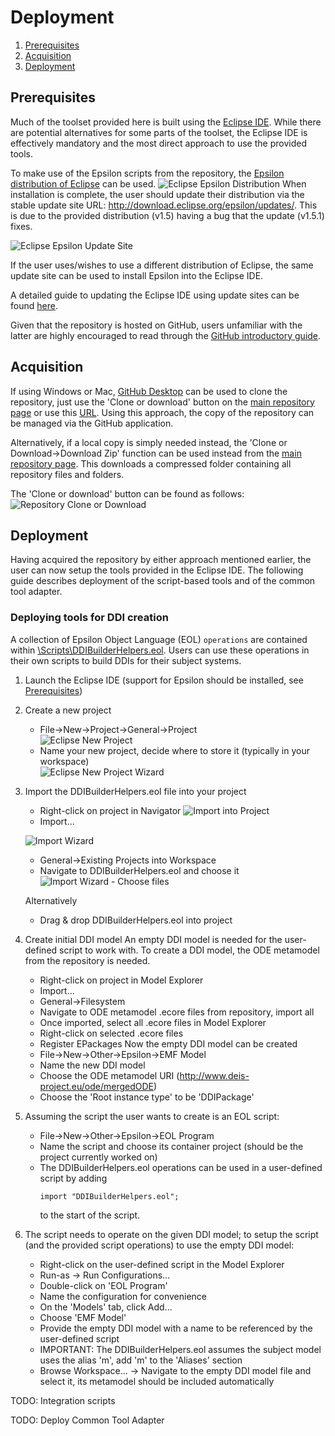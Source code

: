 # Deployment

1. [Prerequisites](#prerequisites)
2. [Acquisition](#acquisition)
3. [Deployment](#deployment)

## Prerequisites

Much of the toolset provided here is built using the [Eclipse IDE](https://www.eclipse.org/ide/).
While there are potential alternatives for some parts of the toolset, the Eclipse IDE is effectively mandatory and the most direct approach to use the provided tools.

To make use of the Epsilon scripts from the repository, the [Epsilon distribution of Eclipse](https://www.eclipse.org/epsilon/download/) can be used. 
![Eclipse Epsilon Distribution](https://raw.githubusercontent.com/DEIS-Project-EU/DDI-Scripting-Tools/documentation_01/Documentation/img/eclipse_epsilon_distro.png)
When installation is complete, the user should update their distribution via the stable update site URL: http://download.eclipse.org/epsilon/updates/. This is due to the provided distribution (v1.5) having a bug that the update (v1.5.1) fixes.

![Eclipse Epsilon Update Site](https://raw.githubusercontent.com/DEIS-Project-EU/DDI-Scripting-Tools/documentation_01/Documentation/img/eclipse_epsilon_update.png)

If the user uses/wishes to use a different distribution of Eclipse, the same update site can be used to install Epsilon into the Eclipse IDE.

A detailed guide to updating the Eclipse IDE using update sites can be found [here](https://help.eclipse.org/kepler/topic/org.eclipse.wb.doc.user/html/installation/updatesite_3.8.html?cp=64_2_1).

Given that the repository is hosted on GitHub, users unfamiliar with the latter are highly encouraged to read through the [GitHub introductory guide](https://guides.github.com/activities/hello-world/).

## Acquisition

If using Windows or Mac, [GitHub Desktop](https://desktop.github.com/) can be used to clone the repository, just use the 'Clone or download' button on the [main repository page](https://github.com/DEIS-Project-EU/DDI-Scripting-Tools) or use this [URL](https://github.com/DEIS-Project-EU/DDI-Scripting-Tools.git). 
Using this approach, the copy of the repository can be managed via the GitHub application.

Alternatively, if a local copy is simply needed instead, the 'Clone or Download->Download Zip' function can be used instead from the [main repository page](https://github.com/DEIS-Project-EU/DDI-Scripting-Tools). This downloads a compressed folder containing all repository files and folders.

The 'Clone or download' button can be found as follows:
![Repository Clone or Download](https://raw.githubusercontent.com/DEIS-Project-EU/DDI-Scripting-Tools/documentation_01/Documentation/img/clone_button.png)

## Deployment

Having acquired the repository by either approach mentioned earlier, the user can now setup the tools provided in the Eclipse IDE.
The following guide describes deployment of the script-based tools and of the common tool adapter.

### Deploying tools for DDI creation

A collection of Epsilon Object Language (EOL) `operations` are contained within [\Scripts\DDIBuilderHelpers.eol](https://github.com/DEIS-Project-EU/DDI-Scripting-Tools/blob/master/Scripts/DDIBuilderHelpers.eol).
Users can use these operations in their own scripts to build DDIs for their subject systems.

1. Launch the Eclipse IDE (support for Epsilon should be installed, see [Prerequisites](#prerequisites))
2. Create a new project
    - File->New->Project->General->Project</li>
    ![Eclipse New Project](https://raw.githubusercontent.com/DEIS-Project-EU/DDI-Scripting-Tools/documentation_01/Documentation/img/eclipse_new_project.png)
    - Name your new project, decide where to store it (typically in your workspace)</li>
    ![Eclipse New Project Wizard](https://raw.githubusercontent.com/DEIS-Project-EU/DDI-Scripting-Tools/documentation_01/Documentation/img/eclipse_new_project_wizard_1.PNG)
3. Import the DDIBuilderHelpers.eol file into your project
    - Right-click on project in Navigator
    ![Import into Project](https://raw.githubusercontent.com/DEIS-Project-EU/DDI-Scripting-Tools/documentation_01/Documentation/img/eclipse_import_option.png)
    - Import...
    
    ![Import Wizard](https://raw.githubusercontent.com/DEIS-Project-EU/DDI-Scripting-Tools/documentation_01/Documentation/img/eclipse_import_wizard.PNG)
    - General->Existing Projects into Workspace
    - Navigate to DDIBuilderHelpers.eol and choose it
    ![Import Wizard - Choose files](https://raw.githubusercontent.com/DEIS-Project-EU/DDI-Scripting-Tools/documentation_01/Documentation/img/eclipse_import_wizard_2.PNG)
    
    Alternatively
    - Drag & drop DDIBuilderHelpers.eol into project

4. Create initial DDI model
    An empty DDI model is needed for the user-defined script to work with. To create a DDI model, the ODE metamodel from the repository is needed.
    - Right-click on project in Model Explorer
    - Import...
    - General->Filesystem
    - Navigate to ODE metamodel .ecore files from repository, import all
    - Once imported, select all .ecore files in Model Explorer
    - Right-click on selected .ecore files
    - Register EPackages
    Now the empty DDI model can be created
    - File->New->Other->Epsilon->EMF Model
    - Name the new DDI model
    - Choose the ODE metamodel URI (http://www.deis-project.eu/ode/mergedODE)
    - Choose the 'Root instance type' to be 'DDIPackage'
    
5. Assuming the script the user wants to create is an EOL script:
    - File->New->Other->Epsilon->EOL Program
    - Name the script and choose its container project (should be the project currently worked on)
    - The DDIBuilderHelpers.eol operations can be used in a user-defined script by adding 
        ```
        import "DDIBuilderHelpers.eol";
        ``` 
        to the start of the script.
    
6. The script needs to operate on the given DDI model; to setup the script (and the provided script operations) to use the empty DDI model:
    - Right-click on the user-defined script in the Model Explorer
    - Run-as -> Run Configurations...
    - Double-click on 'EOL Program'
    - Name the configuration for convenience
    - On the 'Models' tab, click Add...
    - Choose 'EMF Model'
    - Provide the empty DDI model with a name to be referenced by the user-defined script
    - IMPORTANT: The DDIBuilderHelpers.eol assumes the subject model uses the alias 'm', add 'm' to the 'Aliases' section
    - Browse Workspace... -> Navigate to the empty DDI model file and select it, its metamodel should be included automatically

TODO: Integration scripts

TODO: Deploy Common Tool Adapter
